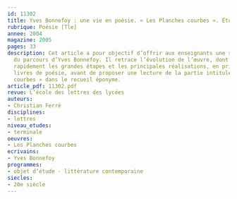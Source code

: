 ```yaml
---
id: 11302
title: Yves Bonnefoy : une vie en poésie. « Les Planches courbes ». Étude intégrale
rubrique: Poésie [Tle]
annee: 2004
magazine: 2005
pages: 33
description: Cet article a pour objectif d’offrir aux enseignants une synthèse chronologique
  du parcours d’Yves Bonnefoy. Il retrace l’évolution de l’œuvre, dont il présente
  rapidement les grandes étapes et les principales réalisations, en privilégiant les
  livres de poésie, avant de proposer une lecture de la partie intitulée « Les Planches
  courbes » dans le recueil éponyme.
article_pdf: 11302.pdf
revue: L’école des lettres des lycées
auteurs:
- Christian Ferré
disciplines:
- lettres
niveau_etudes:
- terminale
oeuvres:
- Les Planches courbes
ecrivains:
- Yves Bonnefoy
programmes:
- objet d’étude - littérature contemporaine
siecles:
- 20e siècle
---
```

